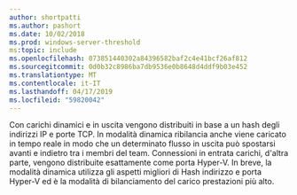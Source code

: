 ```yaml
---
author: shortpatti
ms.author: pashort
ms.date: 10/02/2018
ms.prod: windows-server-threshold
ms:topic: include
ms.openlocfilehash: 073851440302a84396582baf2c4e41bcf26af812
ms.sourcegitcommit: 0d0b32c8986ba7db9536e0b8648d4ddf9b03e452
ms.translationtype: MT
ms.contentlocale: it-IT
ms.lasthandoff: 04/17/2019
ms.locfileid: "59820042"
---
```

Con carichi dinamici e in uscita vengono distribuiti in base a un hash degli indirizzi IP e porte TCP. In modalità dinamica ribilancia anche viene caricato in tempo reale in modo che un determinato flusso in uscita può spostarsi avanti e indietro tra i membri del team. Connessioni in entrata carichi, d'altra parte, vengono distribuite esattamente come porta Hyper-V. In breve, la modalità dinamica utilizza gli aspetti migliori di Hash indirizzo e porta Hyper-V ed è la modalità di bilanciamento del carico prestazioni più alto. 

